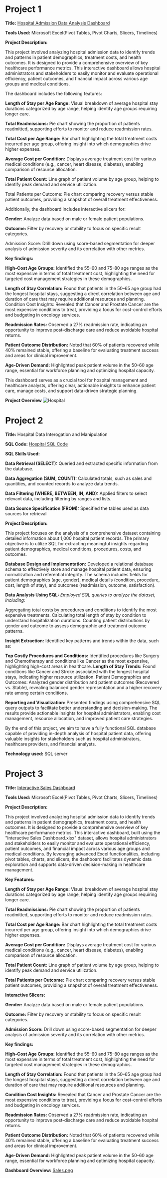 # Project 1

**Title:** [Hospital Admission Data Analysis Dashboard](https://github.com/Bett-Analyst/github.io/blob/main/Interactive%20Admission%20Dashboard.xlsx)

**Tools Used:** Microsoft Excel(Pivot Tables, Pivot Charts, Slicers, Timelines)

**Project Description:**

This project involved analyzing hospital admission data to identify trends and patterns in patient demographics, treatment costs, and health outcomes. It is designed to provide a comprehensive overview of key healthcare performance metrics. This interactive dashboard allows hospital administrators and stakeholders to easily monitor and evaluate operational efficiency, patient outcomes, and financial impact across various age groups and medical conditions.

The dashboard includes the following features:

**Length of Stay per Age Range:** Visual breakdown of average hospital stay durations categorized by age range, helping identify age groups requiring longer care.

**Total Readmissions:** Pie chart showing the proportion of patients readmitted, supporting efforts to monitor and reduce readmission rates.

**Total Cost per Age Range:** Bar chart highlighting the total treatment costs incurred per age group, offering insight into which demographics drive higher expenses.

**Average Cost per Condition:** Displays average treatment cost for various medical conditions (e.g., cancer, heart disease, diabetes), enabling comparison of resource allocation.

**Total Patient Count:** Line graph of patient volume by age group, helping to identify peak demand and service utilization.

Total Patients per Outcome: Pie chart comparing recovery versus stable patient outcomes, providing a snapshot of overall treatment effectiveness.

Additionally, the dashboard includes interactive slicers for:

**Gender:** Analyze data based on male or female patient populations.

**Outcome:** Filter by recovery or stability to focus on specific result categories.

Admission Score: Drill down using score-based segmentation for deeper analysis of admission severity and its correlation with other metrics.

**Key findings:**

**High-Cost Age Groups:** Identified the 55–60 and 75–80 age ranges as the most expensive in terms of total treatment cost, highlighting the need for targeted cost management strategies in these demographics.

**Length of Stay Correlation:** Found that patients in the 50–65 age group had the longest hospital stays, suggesting a direct correlation between age and duration of care that may require additional resources and planning.
Condition Cost Insights: Revealed that Cancer and Prostate Cancer are the most expensive conditions to treat, providing a focus for cost-control efforts and budgeting in oncology services.

**Readmission Rates:** Observed a 27% readmission rate, indicating an opportunity to improve post-discharge care and reduce avoidable hospital returns.

**Patient Outcome Distribution:** Noted that 60% of patients recovered while 40% remained stable, offering a baseline for evaluating treatment success and areas for clinical improvement.

**Age-Driven Demand:** Highlighted peak patient volume in the 50–60 age range, essential for workforce planning and optimizing hospital capacity.

This dashboard serves as a crucial tool for hospital management and healthcare analysts, offering clear, actionable insights to enhance patient care, manage costs, and support data-driven strategic planning.

**Project Overview**
![Hospital](Hospital.png)

# Project 2 

**Title:** Hospital Data Interogation and Manipulation

**SQL Code:** [Hospital SQL Code](https://github.com/Bett-Analyst/github.io/blob/main/Hospital_Data_Analysis)

**SQL Skills Used:** 

**Data Retrieval (SELECT):** Queried and extracted specific information from the database.

**Data Aggregation (SUM, COUNT):** Calculated totals, such as sales and quantities, and counted records to analyze data trends.

**Data Filtering (WHERE, BETWEEN, IN, AND):** Applied filters to select relevant data, including filtering by ranges and lists.

**Data Source Specification (FROM):** Specified the tables used as data sources for retrieval

**Project Description:** 

This project focuses on the analysis of a comprehensive dataset containing detailed information about 1,000 hospital patient records. The primary objective is to utilize SQL for extracting meaningful insights regarding patient demographics, medical conditions, procedures, costs, and outcomes.

**Database Design and Implementation:** Developed a relational database schema to effectively store and manage hospital patient data, ensuring normalization and referential integrity. The schema includes fields for patient demographics (age, gender), medical details (condition, procedure, cost, length of stay), and outcomes (readmission, outcome, satisfaction).

**Data Analysis Using SQL:**
*Employed SQL queries to analyze the dataset, including:*

Aggregating total costs by procedures and conditions to identify the most expensive treatments.
Calculating total length of stay by condition to understand hospitalization durations.
Counting patient distributions by gender and outcome to assess demographic and treatment outcome patterns.


**Insight Extraction:** Identified key patterns and trends within the data, such as:

**Top Costly Procedures and Conditions:** Identified procedures like Surgery and Chemotherapy and conditions like Cancer as the most expensive, highlighting high-cost areas in healthcare.
**Length of Stay Trends:** Found conditions like Cancer and Stroke associated with the longest hospital stays, indicating higher resource utilization.
Patient Demographics and Outcomes: Analyzed gender distribution and patient outcomes (Recovered vs. Stable), revealing balanced gender representation and a higher recovery rate among certain conditions.


**Reporting and Visualization:** Presented findings using comprehensive SQL query outputs to facilitate better understanding and decision-making. The results provide actionable insights for hospital administrators, enabling cost management, resource allocation, and improved patient care strategies.


By the end of this project, we aim to have a fully functional SQL database capable of providing in-depth analysis of hospital patient data, offering valuable insights for stakeholders such as hospital administrators, healthcare providers, and financial analysts.


**Technology used:** SQL server

# Project 3

**Title:** [Interactive Sales Dashboard](https://github.com/Bett-Analyst/github.io/blob/main/Interactive%20Sales%20Dashboard.xlsx)

**Tools Used:** Microsoft Excel(Pivot Tables, Pivot Charts, Slicers, Timelines)

**Project Description:**

This project involved analyzing hospital admission data to identify trends and patterns in patient demographics, treatment costs, and health outcomes. It is designed to provide a comprehensive overview of key healthcare performance metrics. This interactive dashboard, built using the "Interactive Sales Dashboard.xlsx" dataset, allows hospital administrators and stakeholders to easily monitor and evaluate operational efficiency, patient outcomes, and financial impact across various age groups and medical conditions. By leveraging advanced Excel functionalities, including pivot tables, charts, and slicers, the dashboard facilitates dynamic data exploration and supports data-driven decision-making in healthcare management.

**Key Features:**

**Length of Stay per Age Range:** Visual breakdown of average hospital stay durations categorized by age range, helping identify age groups requiring longer care.

**Total Readmissions:** Pie chart showing the proportion of patients readmitted, supporting efforts to monitor and reduce readmission rates.

**Total Cost per Age Range:** Bar chart highlighting the total treatment costs incurred per age group, offering insight into which demographics drive higher expenses.

**Average Cost per Condition:** Displays average treatment cost for various medical conditions (e.g., cancer, heart disease, diabetes), enabling comparison of resource allocation.

**Total Patient Count:** Line graph of patient volume by age group, helping to identify peak demand and service utilization.

**Total Patients per Outcome:** Pie chart comparing recovery versus stable patient outcomes, providing a snapshot of overall treatment effectiveness.

**Interactive Slicers:**

**Gender:** Analyze data based on male or female patient populations.

**Outcome:** Filter by recovery or stability to focus on specific result categories.

**Admission Score:** Drill down using score-based segmentation for deeper analysis of admission severity and its correlation with other metrics.

**Key findings:**

**High-Cost Age Groups:** Identified the 55–60 and 75–80 age ranges as the most expensive in terms of total treatment cost, highlighting the need for targeted cost management strategies in these demographics.

**Length of Stay Correlation:** Found that patients in the 50–65 age group had the longest hospital stays, suggesting a direct correlation between age and duration of care that may require additional resources and planning.

**Condition Cost Insights:** Revealed that Cancer and Prostate Cancer are the most expensive conditions to treat, providing a focus for cost-control efforts and budgeting in oncology services.

**Readmission Rates:** Observed a 27% readmission rate, indicating an opportunity to improve post-discharge care and reduce avoidable hospital returns.

**Patient Outcome Distribution:** Noted that 60% of patients recovered while 40% remained stable, offering a baseline for evaluating treatment success and areas for clinical improvement.

**Age-Driven Demand:** Highlighted peak patient volume in the 50–60 age range, essential for workforce planning and optimizing hospital capacity.

**Dashboard Overview:**
[Sales.png](https://github.com/Bett-Analyst/github.io/blob/main/Interactive%20Sales%20Dashboard.xlsx)


